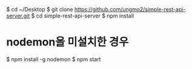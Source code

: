 $ cd ~/Desktop
$ git clone https://github.com/ungmo2/simple-rest-api-server.git
$ cd simple-rest-api-server
$ npm install
# nodemon을 미설치한 경우
$ npm install -g nodemon
$ npm start
